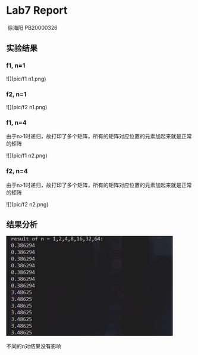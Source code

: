 # Lab7 Report

​																	徐海阳 PB20000326

## 实验结果

### f1, n=1

![](pic/f1 n1.png)

### f2, n=1

![](pic/f2 n1.png)

### f1, n=4

由于n>1时递归，故打印了多个矩阵，所有的矩阵对应位置的元素加起来就是正常的矩阵

![](pic/f1 n2.png)

### f2, n=4

由于n>1时递归，故打印了多个矩阵，所有的矩阵对应位置的元素加起来就是正常的矩阵

![](pic/f2 n2.png)

## 结果分析

<img src="pic/不同n.png" style="zoom:100%;" />

不同的n对结果没有影响